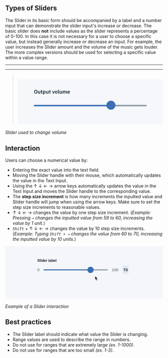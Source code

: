 ## Types of Sliders
The Slider in its basic form should be accompanied by a label and a number input that can demonstrate the slider input's increase or decrease. The basic slider does **not** include values as the slider represents a percentage of 0-100. In this case it is not necessary for a user to choose a specific value, but instead generally increase or decrease an input. For example, the user increases the Slider amount and the volume of the music gets louder. The more complex versions should be used for selecting a specific value within a value range.

---
***
> 
![basic slider example](images/slider-usage-1.png)

_Slider used to change volume_


## Interaction
Users can choose a numerical value by:

* Entering the exact value into the text field.
* Moving the Slider handle with their mouse, which automatically updates the value in the Text Input.
* Using the ↑ ↓ ← → arrow keys automatically updates the value in the Text Input and moves the Slider handle to the corresponding value.
* The **step size increment** is how many increments the inputted value and Slider handle will jump when using the arrow keys. Make sure to set the step size increments to reasonable values.
* ↑ ↓ ← → changes the value by one step size increment. (_Example: Pressing `→` changes the inputted value from 59 to 60, increasing the value by 1 unit._)
* `Shift` + ↑ ↓ ← → changes the value by 10 step size increments. (_Example: Typing `Shift + →` changes the value from 60 to 70, increasing the inputted value by 10 units._)


![slider interaction](images/slider-usage-2.gif)

_Example of a Slider interaction_


## Best practices
* The Slider label should indicate what value the Slider is changing.
* Range values are used to describe the range in numbers.
* Do not use for ranges that are extremely large _(ex. 1-1000)_.
* Do not use for ranges that are too small _(ex. 1-3)_.
